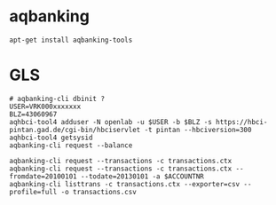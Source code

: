 # aqbanking

    apt-get install aqbanking-tools

# GLS

    # aqbanking-cli dbinit ?
    USER=VRK000xxxxxxx
    BLZ=43060967
    aqhbci-tool4 adduser -N openlab -u $USER -b $BLZ -s https://hbci-pintan.gad.de/cgi-bin/hbciservlet -t pintan --hbciversion=300
    aqhbci-tool4 getsysid
    aqbanking-cli request --balance

    aqbanking-cli request --transactions -c transactions.ctx
    aqbanking-cli request --transactions -c transactions.ctx --fromdate=20100101 --todate=20130101 -a $ACCOUNTNR
    aqbanking-cli listtrans -c transactions.ctx --exporter=csv --profile=full -o transactions.csv
